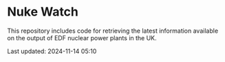 # Nuke Watch

This repository includes code for retrieving the latest information available on the output of EDF nuclear power plants in the UK.

Last updated: 2024-11-14 05:10